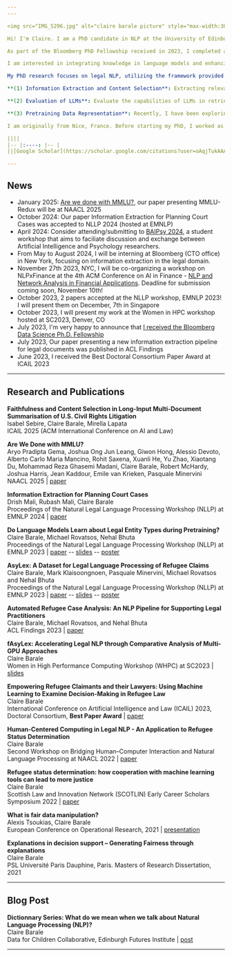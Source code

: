 ```yaml
---
---

<img src="IMG_5296.jpg" alt="claire barale picture" style="max-width:30%;float:left;padding:15px">

Hi! I'm Claire. I am a PhD candidate in NLP at the University of Edinburgh, supervised by [Michael Rovatsos](https://www.ed.ac.uk/profile/prof-michael-rovatsos) and [Nehal Bhuta](https://www.law.ed.ac.uk/people/professor-nehal-bhuta). I am also affiliated with the [Centre for Technomoral Futures](https://www.technomoralfutures.uk/). The expected submission date of my dissertation is June 2025.  

As part of the Bloomberg PhD Fellowship received in 2023, I completed a Research Scientist Internship with Bloomberg AI and Law team.

I am interested in integrating knowledge in language models and enhancing their reasoning capabilities. Lately, I have been working on temporal reasoning, for example, ordering a sequence of events from an input text.

My PhD research focuses on legal NLP, utilizing the framework provided by legal texts to explore knowledge integration and the capabilities of LLMs. Over the past three years, my research has taken several directions: 

**(1) Information Extraction and Content Selection**: Extracting relevant information from large unstructured datasets of legal texts to improve legal search and selecting salient legal content from lengthy documents to improve the quality of downstream tasks such as summarization. 

**(2) Evaluation of LLMs**: Evaluate the capabilities of LLMs in retrieving information and reasoning to understand the types of signals they learn and retain in memory — whether they are syntactic, semantic, or specific to legal knowledge — and how well they generalize.

**(3) Pretraining Data Representation**: Recently, I have been exploring various methods for representing data used in pretraining to enhance specific reasoning capabilities of LLMs. This includes researching ways to improve their abilities in temporal reasoning, such as teaching a model to recognize temporal signals and link them to the appropriate events. 

I am originally from Nice, France. Before starting my PhD, I worked as a financial analyst at Havas New York, and studied at Paris Dauphine University and Mines ParisTech. I graduated with a master's of research in computer science in 2021.  

||||
|-- |:----: |-- |
||[Google Scholar](https://scholar.google.com/citations?user=oAqjTukAAAAJ&hl) \| [Twitter](https://twitter.com/clairebarale) \| [Linkedin](https://www.linkedin.com/in/claire-barale-leandri/) \| Email: claire.barale (at) ed.ac.uk||            

---
```


## News
* January 2025: [Are we done with MMLU?](https://arxiv.org/abs/2406.04127#:~:text=Maybe%20not.,the%20true%20capabilities%20of%20LLMs.), our paper presenting MMLU-Redux will be at NAACL 2025 
* October 2024: Our paper Information Extraction for Planning Court Cases  was accepted to NLLP 2024 (hosted at EMNLP)
* April 2024: Consider attending/submitting to [BAIPsy 2024](https://xuerli.github.io/BAIPSY/), a student workshop that aims to faciliate discussion and exchange between Artificial Intelligence and Psychology researchers.
* From May to August 2024, I will be interning at Bloomberg (CTO office) in New York, focusing on information extraction in the legal domain. 
* November 27th 2023, NYC, I will be co-organizing a workshop on NLPxFinance at the 4th ACM Conference on AI in Finance - [NLP and Network Analysis in Financial Applications](https://sites.google.com/view/nlp-na-in-finance-2023/home). Deadline for submission coming soon, November 10th! 
* October 2023, 2 papers accepted at the NLLP workshop, EMNLP 2023! I will present them on December, 7th in Singapore
* October 2023, I will present my work at the Women in HPC workshop hosted at SC2023, Denver, CO
* July 2023, I'm very happy to announce that [I received the Bloomberg Data Science Ph.D. Fellowship](https://www.bloomberg.com/company/stories/introducing-the-sixth-cohort-of-bloomberg-data-science-ph-d-fellows-2023-2024/)
* July 2023, Our paper presenting a new information extraction pipeline for legal documents was published in ACL Findings
* June 2023, I received the Best Doctoral Consortium Paper Award at ICAIL 2023

---

## Research and Publications

**Faithfulness and Content Selection in Long-Input Multi-Document Summarisation of U.S. Civil Rights Litigation**\
Isabel Sebire, Claire Barale, Mirella Lapata\
ICAIL 2025 (ACM International Conference on AI and Law)

**Are We Done with MMLU?**\
Aryo Pradipta Gema, Joshua Ong Jun Leang, Giwon Hong, Alessio Devoto, Alberto Carlo Maria Mancino, Rohit Saxena, Xuanli He, Yu Zhao, Xiaotang Du, Mohammad Reza Ghasemi Madani, Claire Barale, Robert McHardy, Joshua Harris, Jean Kaddour, Emile van Krieken, Pasquale Minervini\
NAACL 2025 | [paper](https://aclanthology.org/2025.naacl-long.262/)

**Information Extraction for Planning Court Cases**\
Drish Mali, Rubash Mali, Claire Barale\
Proceedings of the Natural Legal Language Processing Workshop (NLLP) at EMNLP 2024 | [paper](https://aclanthology.org/2024.nllp-1.8/)

**Do Language Models Learn about Legal Entity Types during Pretraining?**\
Claire Barale, Michael Rovatsos, Nehal Bhuta\
Proceedings of the Natural Legal Language Processing Workshop (NLLP) at EMNLP 2023 | [paper](https://aclanthology.org/2023.nllp-1.4/) -- [slides](https://github.com/clairebarale/webpage/blob/main/docs/slides_nllp_emnlp_23_pretraining_entities.pdf) -- [poster](https://github.com/clairebarale/webpage/blob/main/docs/poster_nllp_emnlp_23_pretraining_entities.pdf)

**AsyLex: A Dataset for Legal Language Processing of Refugee Claims**\
Claire Barale, Mark Klaisoongnoen, Pasquale Minervini, Michael Rovatsos and Nehal Bhuta\
Proceedings of the Natural Legal Language Processing Workshop (NLLP) at EMNLP 2023 | [paper](https://aclanthology.org/2023.nllp-1.24/) -- [slides](https://github.com/clairebarale/webpage/blob/main/docs/slides_nllp_emnlp_23_asylex.pdf) -- [poster](https://github.com/clairebarale/webpage/blob/main/docs/poster_nllp_emnlp_23_asylex.pdf)  

**Automated Refugee Case Analysis: An NLP Pipeline for Supporting Legal Practitioners**\
Claire Barale, Michael Rovatsos, and Nehal Bhuta\
ACL Findings 2023 | [paper](https://aclanthology.org/2023.findings-acl.187/)

**fAsyLex: Accelerating Legal NLP through Comparative Analysis of Multi-GPU Approaches**\
Claire Barale\
Women in High Performance Computing Workshop (WHPC) at SC2023 | [slides](https://github.com/clairebarale/webpage/blob/main/docs/slides_whpc_23_sc_fasylex.pdf)

**Empowering Refugee Claimants and their Lawyers: Using Machine Learning to Examine Decision-Making in Refugee Law**\
Claire Barale\
International Conference on Artificial Intelligence and Law (ICAIL) 2023, Doctoral Consortium, **Best Paper Award** | [paper](https://arxiv.org/abs/2308.11531)

**Human-Centered Computing in Legal NLP - An Application to Refugee Status Determination**\
Claire Barale\
Second Workshop on Bridging Human–Computer Interaction and Natural Language Processing at NAACL 2022 | [paper](https://aclanthology.org/2022.hcinlp-1.4/)

**Refugee status determination: how cooperation with machine learning tools can lead to more justice**\
Claire Barale\
Scottish Law and Innovation Network (SCOTLIN) Early Career Scholars Symposium 2022 | [paper](https://arxiv.org/abs/2308.11541)

**What is fair data manipulation?**\
Alexis Tsoukias, Claire Barale\
European Conference on Operational Research, 2021 | [presentation](https://www.euro-online.org/conferences/program/#abstract/913)

**Explanations in decision support – Generating Fairness through explanations**\
Claire Barale\
PSL Université Paris Dauphine, Paris. Masters of Research Dissertation, 2021

---

## Blog Post

**Dictionnary Series: What do we mean when we talk about Natural Language Processing (NLP)?**\
Claire Barale\
Data for Children Collaborative, Edinburgh Futures Institute | [post](https://www.dataforchildrencollaborative.com/news/dcc-dictionary-what-do-we-mean-when-we-talk-about-natural-language-processing)

---
